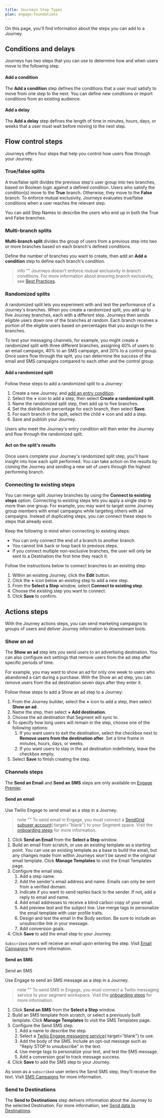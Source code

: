 ```yaml
---
title: Journeys Step Types
plan: engage-foundations
---
```


On this page, you'll find information about the steps you can add to a Journey.

## Conditions and delays

Journeys has two steps that you can use to determine how and when users move to the following step.

#### Add a condition

The **Add a condition** step defines the conditions that a user must satisfy to move from one step to the next. You can define new conditions or import conditions from an existing audience.

#### Add a delay

The **Add a delay** step defines the length of time in minutes, hours, days, or weeks that a user must wait before moving to the next step.

## Flow control steps

Journeys offers four steps that help you control how users flow through your Journey.

### True/false splits

A true/false split divides the previous step's user group into two branches, based on Boolean logic against a defined condition. Users who satisfy the condition(s) move to the **True** branch. Otherwise, they move to the **False** branch. To enforce mutual exclusivity, Journeys evaluates true/false conditions when a user reaches the relevant step.

You can add Step Names to describe the users who end up in both the True and False branches.

### Multi-branch splits

**Multi-branch split** divides the group of users from a previous step into two or more branches based on each branch's defined conditions.

Define the number of branches you want to create, then add an **Add a condition** step to define each branch's condition.

> info ""
> Journeys doesn't enforce mutual exclusivity in branch conditions. For more information about ensuring branch exclusivity, see [Best Practices](#).

### Randomized splits

A randomized split lets you experiment with and test the performance of a Journey's branches. When you create a randomized split, you add up to five Journey branches, each with a different step. Journeys then sends eligible users down one of the branches at random. Each branch receives a portion of the eligible users based on percentages that you assign to the branches.

To test your messaging channels, for example, you might create a randomized split with three different branches, assigning 40% of users to an email campaign, 40% to an SMS campaign, and 20% to a control group. Once users flow through the split, you can determine the success of the email and SMS campaigns compared to each other and the control group.

#### Add a randomized split

Follow these steps to add a randomized split to a Journey:

1. Create a new Journey, and [add an entry condition](/docs/engage/journeys/build-journey/#adding-the-entry-condition).
2. Select the **+** icon to add a step, then select **Create a randomized split**.
3. Name the randomized split step, then add up to five branches.
4. Set the distribution percentage for each branch, then select **Save**.
5. For each branch in the split, select the child **+** icon and add a step.
3. Save and publish your Journey.

Users who meet the Journey's entry condition will then enter the Journey and flow through the randomized split.

#### Act on the split's results

Once users complete your Journey's randomized split step, you'll have insight into how each split performed. You can take action on the results by cloning the Journey and sending a new set of users through the highest performing branch.

### Connecting to existing steps

You can merge split Journey branches by using the **Connect to existing steps** option. Connecting to existing steps lets you apply a single step to more than one group. For example, you may want to target some Journey group members with email campaigns while targeting others with ad campaigns. Instead of duplicating steps, you can connect these steps to steps that already exist.

Keep the following in mind when connecting to existing steps:

- You can only connect the end of a branch to another branch.
- You cannot link back or loop back to previous steps.
- If you connect multiple non-exclusive branches, the user will only be sent to a Destination the first time they reach it.

Follow the instructions below to connect branches to an existing step:

1. Within an existing Journey, click the **Edit** button.
2. Click the **+** icon below an existing step to add a new step.
3. From the **Select a Step** window, select **Connect to existing step**.
4. Choose the existing step you want to connect.
5. Click **Save** to confirm.

## Actions steps

With the Journey actions steps, you can send marketing campaigns to groups of users and deliver Journey information to downstream tools.

### Show an ad

The **Show an ad** step lets you send users to an advertising destination. You can also configure exit settings that remove users from the ad step after specific periods of time.

For example, you may want to show an ad for only one week to users who abandoned a cart during a purchase. With the Show an ad step, you can remove users from the ad destination seven days after they enter it.

Follow these steps to add a Show an ad step to a Journey:

1. From the Journey builder, select the **+** icon to add a step, then select **Show an ad**.
2. Name the step, then select **+ Add destination**.
4. Choose the ad destination that Segment will sync to.
5. To specify how long users will remain in the step, choose one of the following options:
    1. If you want users to exit the destination, select the checkbox next to **Remove users from the destination after**. Set a time frame in minutes, hours, days, or weeks.
    2. If you want users to stay in the ad destination indefinitely, leave the checkbox empty.
6. Select **Save** to finish creating the step.

### Channels steps

The **Send an Email** and **Send an SMS** steps are only available on [Engage Premier](/docs/engage/onboarding/).

#### Send an email

Use Twilio Engage to send email as a step in a Journey.

> note ""
> To send email in Engage, you must connect a [SendGrid subuser account](https://docs.sendgrid.com/ui/account-and-settings/subusers#create-a-subuser){:target="blank"} to your Segment space. Visit the [onboarding steps](/docs/engage/onboarding/) for more information.

1. Click **Send an Email** from the **Select a Step** window.
2. Build an email from scratch, or use an existing template as a starting point. You can use an existing template as a base to build the email, but any changes made from within Journeys won't be saved in the original email template. Click **Manage Templates** to visit the Email Templates page.
3. Configure the email step.
    1. Add a step name.
    2. Add the sender's email address and name. Emails can only be sent from a verified domain.
    3. Indicate if you want to send replies back to the sender. If not, add a reply to email and name.
    4. Add email addresses to receive a blind carbon copy of your email.
    5. Add preview text and the subject line. Use merge tags to personalize the email template with user profile traits.
    6. Design and test the email in the Body section. Be sure to include an unsubscribe link in your message.
    7. Add conversion goals.
4. Click **Save** to add the email step to your Journey.

`Subscribed` users will receive an email upon entering the step. Visit [Email Campaigns](/docs/engage/campaigns/email-campaigns/) for more information.

#### Send an SMS

Send an SMS

Use Engage to send an SMS message as a step in a Journey.

> note ""
> To send SMS in Engage, you must connect a Twilio messaging service to your segment workspace. Visit the [onboarding steps](/docs/engage/onboarding/) for more information.

1. Click **Send an SMS** from the **Select a Step** window.
2. Build an SMS template from scratch, or select a previously built template. Click **Manage Templates** to visit the SMS Templates page.
3. Configure the Send SMS step.
    1. Add a name to describe the step.
    2. Select a [Twilio Engage messaging service](https://support.twilio.com/hc/en-us/articles/223181308-Getting-started-with-Messaging-Services){:target="blank"} to use.
    3. Add the body of the SMS. Include an opt-out message such as "Reply STOP to unsubscribe" in the text.
    4. Use merge tags to personalize your text, and test the SMS message.
    5. Add a conversion goal to track message success.
4. Click **Save** to add the SMS step to your Journey.

As soon as a `subscribed` user enters the Send SMS step, they'll receive the text. Visit [SMS Campaigns](/docs/engage/campaigns/sms-campaigns/) for more information.

### Send to Destinations

The **Send to Destinations** step delivers information about the Journey to the selected Destination. For more information, see [Send data to Destinations](/docs/engage/journeys/send-data).
